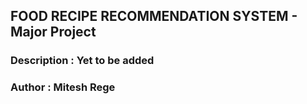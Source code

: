 ## FOOD RECIPE RECOMMENDATION SYSTEM - Major Project 
### Description : Yet to be added 
### Author : Mitesh Rege